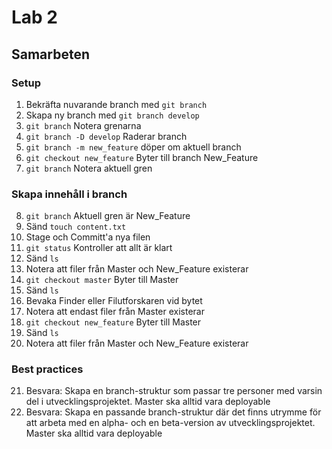 # Lab 2

## Samarbeten

### Setup
1. Bekräfta nuvarande branch med ```git branch```
2. Skapa ny branch med ```git branch develop```
3. ```git branch``` Notera grenarna
4. ```git branch -D develop``` Raderar branch
5. ```git branch -m new_feature``` döper om aktuell branch
6. ```git checkout new_feature``` Byter till branch New_Feature
7. ```git branch``` Notera aktuell gren

### Skapa innehåll i branch
8. ```git branch``` Aktuell gren är New_Feature
9. Sänd ```touch content.txt```
10. Stage och Committ'a nya filen
11. ```git status``` Kontroller att allt är klart
12. Sänd ```ls```
13. Notera att filer från Master och New_Feature existerar
14. ```git checkout master``` Byter till Master
15. Sänd ```ls```
16. Bevaka Finder eller Filutforskaren vid bytet
17. Notera att endast filer från Master existerar
18. ```git checkout new_feature``` Byter till Master
19. Sänd ```ls```
20. Notera att filer från Master och New_Feature existerar
### Best practices
21. Besvara: Skapa en branch-struktur som passar tre personer med varsin del i utvecklingsprojektet. Master ska alltid vara deployable
22. Besvara: Skapa en passande branch-struktur  där det finns utrymme för att arbeta med en alpha- och en beta-version av utvecklingsprojektet. Master ska alltid vara deployable
